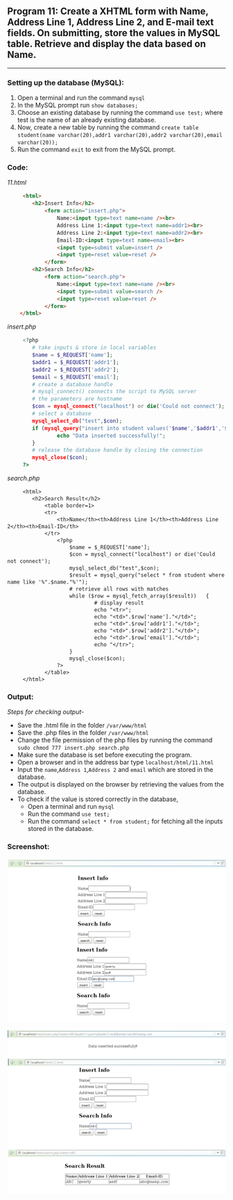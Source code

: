 ## Program 11: Create a XHTML form with Name, Address Line 1, Address Line 2, and E-mail text fields. On submitting, store the values in MySQL table. Retrieve and display the data based on Name.
***

### Setting up the database (MySQL):
1. Open a terminal and run the command `mysql`
2. In the MySQL prompt run `show databases;`
3. Choose an existing database by running the command `use test;` where test is the name of an already existing database.
4. Now, create a new table by running the command `create table student(name varchar(20),addr1 varchar(20),addr2 varchar(20),email varchar(20));`
5. Run the command `exit` to exit from the MySQL prompt.

### Code: 
*11.html*
```html
     <html>
     	<h2>Insert Info</h2>
     		<form action="insert.php">
     			Name:<input type=text name=name /><br>
     			Address Line 1:<input type=text name=addr1><br>
     			Address Line 2:<input type=text name=addr2><br>
     			Email-ID:<input type=text name=email><br>
     			<input type=submit value=insert />
     			<input type=reset value=reset />
     		</form>
     	<h2>Search Info</h2>
     		<form action="search.php">
     			Name:<input type=text name=name /><br>
     			<input type=submit value=search />
     			<input type=reset value=reset />
     		</form>
    </html>
```

*insert.php*

```php
     <?php
     	# take inputs & store in local variables
     	$name = $_REQUEST['name'];
     	$addr1 = $_REQUEST['addr1'];
     	$addr2 = $_REQUEST['addr2'];
     	$email = $_REQUEST['email'];
        # create a database handle
        # mysql_connect() connects the script to MySQL server
        # the parameters are hostname
        $con = mysql_connect("localhost") or die('Could not connect');
        # select a database
        mysql_select_db("test",$con);
        if (mysql_query("insert into student values('$name','$addr1','$addr2','$email')")) {
                echo "Data inserted successfully!";
        }
        # release the database handle by closing the connection
        mysql_close($con);
     ?>
```

*search.php*
```html+php
     <html>
     	<h2>Search Result</h2>
     		<table border=1>
     		<tr>
     			<th>Name</th><th>Address Line 1</th><th>Address Line 2</th><th>Email-ID</th>
     		</tr>
     			<?php
     				$name = $_REQUEST['name'];
     				$con = mysql_connect("localhost") or die('Could not connect');
     				mysql_select_db("test",$con);
     				$result = mysql_query("select * from student where name like '%".$name."%'");
     				# retrieve all rows with matches
     				while ($row = mysql_fetch_array($result))	{
     				        # display result
     				        echo "<tr>";
     				        echo "<td>".$row['name']."</td>";
     				        echo "<td>".$row['addr1']."</td>";
     				        echo "<td>".$row['addr2']."</td>";
     				        echo "<td>".$row['email']."</td>";
     				        echo "</tr>";
     				}
     				mysql_close($con);
     			?>
     		</table>
     </html>
```

### Output:
*Steps for checking output-*

* Save the .html file in the folder `/var/www/html`
* Save the .php files in the folder `/var/www/html`
* Change the file permission of the php files by running the command `sudo chmod 777 insert.php search.php`
* Make sure the database is set before executing the program.
* Open a browser and in the address bar type `localhost/html/11.html`
* Input the `name`,`Address 1`,`Address 2` and `email` which are stored in the database.
* The output is displayed on the browser by retrieving the values from the database.
* To check if the value is stored correctly in the database, 
	* Open a terminal and run `mysql`
	* Run the command `use test;`
	* Run the command `select * from student;` for fetching all the inputs stored in the database.

### Screenshot:

![input](11_1.png)

![output](11_2.png)

